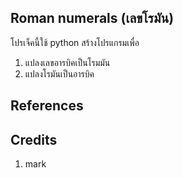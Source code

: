 ## Roman numerals (เลขโรมัน)

โปรเจ็คนี้ใช้ python สร้างโปรแกรมเพื่อ
1. แปลงเลขอารบิคเป็นโรมมัน
2. แปลงโรมันเป็นอารบิค

## References

## Credits
1. mark